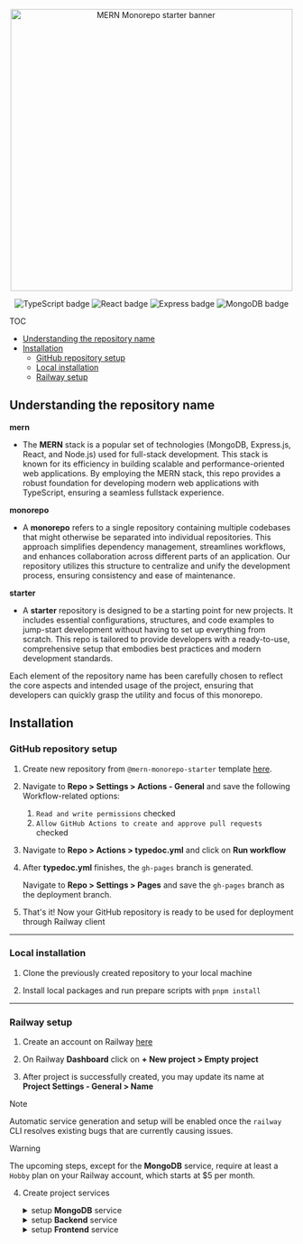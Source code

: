 <p align="center">
  <picture>
    <source media="(prefers-color-scheme: dark)" srcset="https://github.com/brunotot/monorepo-mern-railway-starter/blob/main/assets/img/logo-dark.svg?raw=true">
    <img width="500px" alt="MERN Monorepo starter banner" src="https://github.com/brunotot/monorepo-mern-railway-starter/blob/main/assets/img/logo-light.svg?raw=true">
  </picture>
</p>

<p align="center">
  <img alt="TypeScript badge" src="https://img.shields.io/badge/TypeScript-007ACC?style=for-the-badge&logo=typescript&logoColor=white">
  <img alt="React badge" src="https://img.shields.io/badge/React-20232A?style=for-the-badge&logo=react&logoColor=61DAFB">
  <img alt="Express badge" src="https://img.shields.io/badge/Express-404D59?style=for-the-badge&logo=express">
  <img alt="MongoDB badge" src="https://img.shields.io/badge/MongoDB-4EA94B?style=for-the-badge&logo=mongodb&logoColor=white">
</p>

TOC

- [Understanding the repository name](#understanding-the-repository-name)
- [Installation](#installation)
  - [GitHub repository setup](#github-repository-setup)
  - [Local installation](#local-installation)
  - [Railway setup](#railway-setup)

## Understanding the repository name

**mern**

- The **MERN** stack is a popular set of technologies (MongoDB, Express.js, React, and Node.js) used for full-stack development. This stack is known for its efficiency in building scalable and performance-oriented web applications. By employing the MERN stack, this repo provides a robust foundation for developing modern web applications with TypeScript, ensuring a seamless fullstack experience.

**monorepo**

- A **monorepo** refers to a single repository containing multiple codebases that might otherwise be separated into individual repositories. This approach simplifies dependency management, streamlines workflows, and enhances collaboration across different parts of an application. Our repository utilizes this structure to centralize and unify the development process, ensuring consistency and ease of maintenance.

**starter**

- A **starter** repository is designed to be a starting point for new projects. It includes essential configurations, structures, and code examples to jump-start development without having to set up everything from scratch. This repo is tailored to provide developers with a ready-to-use, comprehensive setup that embodies best practices and modern development standards.

Each element of the repository name has been carefully chosen to reflect the core aspects and intended usage of the project, ensuring that developers can quickly grasp the utility and focus of this monorepo.

## Installation

### GitHub repository setup

1. Create new repository from `@mern-monorepo-starter` template [here](https://github.com/new?template_name=monorepo-mern-railway-starter&template_owner=brunotot).

2. Navigate to **Repo > Settings > Actions - General** and save the following Workflow-related options:

   1. `Read and write permissions` checked
   2. `Allow GitHub Actions to create and approve pull requests` checked

3. Navigate to **Repo > Actions > typedoc.yml** and click on **Run workflow**

4. After **typedoc.yml** finishes, the `gh-pages` branch is generated.

   Navigate to **Repo > Settings > Pages** and save the `gh-pages` branch as the deployment branch.

5. That's it! Now your GitHub repository is ready to be used for deployment through Railway client

---

### Local installation

1. Clone the previously created repository to your local machine

2. Install local packages and run prepare scripts with `pnpm install`

---

### Railway setup

1. Create an account on Railway [here](https://railway.app/login)

2. On Railway **Dashboard** click on **+ New project > Empty project**

3. After project is successfully created, you may update its name at **Project Settings - General > Name**

<!--2. Install `@railway/cli` if you don't have it already

   ```sh
   npm i -g @railway/cli
   ```

3. Now you have access to the **railway** command. See [Railway CLI documentation](https://docs.railway.app/reference/cli-api)

   ```sh
   railway --help
   ```

4. Login to Railway CLI

   ```sh
   railway login
   ```

5. Create a new Railway project

   ```sh
   railway init
   ```-->

> [!NOTE]
> Automatic service generation and setup will be enabled once the `railway` CLI resolves existing bugs that are currently causing issues.

> [!WARNING]
> The upcoming steps, except for the **MongoDB** service, require at least a `Hobby` plan on your Railway account, which starts at $5 per month.

4.  Create project services

    <details>

       <summary>setup <b>MongoDB</b> service</summary>

    1. create MongoDB service by clicking on **New > Database > Add MongoDB**
    2. under **MongoDB Service > Data** create `test` database
    3. under **MongoDB Service > Data** create `production` database
    4. under **MongoDB Service > Data** create `development` database
    5. under **MongoDB Service > Variables** section, find and store the value of `MONGO_URL` locally

    </details>

    <details>

       <summary>setup <b>Backend</b> service</summary>

    6. create Backend service by clicking on **New > GitHub Repo**
    7. connect your repository to your Railway project
    8. edit service name to `Backend`
    9. under **Backend > Settings > Build** set `pnpm run backend:build` as the build command
    10. under **Backend > Settings > Deploy** set `pnpm run backend:start` as the deploy command
    11. add the following environment variables:


          - **MONGO_URL** = {the connection string copied from `setup MongoDB service` section}
          - **MONGO_DATABASE** = production
          - **ACCESS_TOKEN_SECRET** = accessTokenSecret
          - **REFRESH_TOKEN_SECRET** = refreshTokenSecret

    12. that's it! You can now hit the **Deploy** button
    13. Optionally you can generate a custom domain name on **Backend > Settings > Networking > Generate Domain**

    </details>

    <details>

       <summary>setup <b>Frontend</b> service</summary>

    14. create Frontend service by clicking on **New > GitHub Repo**
    15. connect your repository to your Railway project
    16. edit service name to `Frontend`
    17. under **Frontend > Settings > Build** set `pnpm run frontend:build` as the build command
    18. under **Frontend > Settings > Deploy** set `pnpm run frontend:start` as the deploy command
    19. that's it! You can now hit the **Deploy** button
    20. Optionally you can generate a custom domain name on **Frontend > Settings > Networking > Generate Domain**

    </details>
